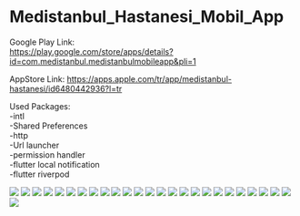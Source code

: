# Medistanbul_Hastanesi_Mobil_App

Google Play Link:  
https://play.google.com/store/apps/details?id=com.medistanbul.medistanbulmobileapp&pli=1

AppStore Link:
https://apps.apple.com/tr/app/medistanbul-hastanesi/id6480442936?l=tr

Used Packages:  
-intl  
-Shared Preferences  
-http  
-Url launcher  
-permission handler  
-flutter local notification  
-flutter riverpod  


<img src="https://github.com/Ogzhanakc/Medistanbul_Hastanesi_Mobil_App/blob/master/1.png" width="auto">
<img src="https://github.com/Ogzhanakc/Medistanbul_Hastanesi_Mobil_App/blob/master/2.png" width="auto">
<img src="https://github.com/Ogzhanakc/Medistanbul_Hastanesi_Mobil_App/blob/master/3.png" width="auto">
<img src="https://github.com/Ogzhanakc/Medistanbul_Hastanesi_Mobil_App/blob/master/3-1.png" width="auto">
<img src="https://github.com/Ogzhanakc/Medistanbul_Hastanesi_Mobil_App/blob/master/4.png" width="auto">
<img src="https://github.com/Ogzhanakc/Medistanbul_Hastanesi_Mobil_App/blob/master/4-1.png" width="auto">
<img src="https://github.com/Ogzhanakc/Medistanbul_Hastanesi_Mobil_App/blob/master/4-2.png" width="auto">
<img src="https://github.com/Ogzhanakc/Medistanbul_Hastanesi_Mobil_App/blob/master/5.png" width="auto">
<img src="https://github.com/Ogzhanakc/Medistanbul_Hastanesi_Mobil_App/blob/master/5-1.png" width="auto">
<img src="https://github.com/Ogzhanakc/Medistanbul_Hastanesi_Mobil_App/blob/master/6.png" width="auto">
<img src="https://github.com/Ogzhanakc/Medistanbul_Hastanesi_Mobil_App/blob/master/6-1.png" width="auto">
<img src="https://github.com/Ogzhanakc/Medistanbul_Hastanesi_Mobil_App/blob/master/7.png" width="auto">
<img src="https://github.com/Ogzhanakc/Medistanbul_Hastanesi_Mobil_App/blob/master/8.png" width="auto">
<img src="https://github.com/Ogzhanakc/Medistanbul_Hastanesi_Mobil_App/blob/master/9.png" width="auto">
<img src="https://github.com/Ogzhanakc/Medistanbul_Hastanesi_Mobil_App/blob/master/10.png" width="auto">
<img src="https://github.com/Ogzhanakc/Medistanbul_Hastanesi_Mobil_App/blob/master/11.png" width="auto">
<img src="https://github.com/Ogzhanakc/Medistanbul_Hastanesi_Mobil_App/blob/master/12.png" width="auto">
<img src="https://github.com/Ogzhanakc/Medistanbul_Hastanesi_Mobil_App/blob/master/12-1.png" width="auto">
<img src="https://github.com/Ogzhanakc/Medistanbul_Hastanesi_Mobil_App/blob/master/12-2.png" width="auto">
<img src="https://github.com/Ogzhanakc/Medistanbul_Hastanesi_Mobil_App/blob/master/13.png" width="auto">
<img src="https://github.com/Ogzhanakc/Medistanbul_Hastanesi_Mobil_App/blob/master/14.png" width="auto">
<img src="https://github.com/Ogzhanakc/Medistanbul_Hastanesi_Mobil_App/blob/master/15.png" width="auto">
<img src="https://github.com/Ogzhanakc/Medistanbul_Hastanesi_Mobil_App/blob/master/15-1.png" width="auto">
<img src="https://github.com/Ogzhanakc/Medistanbul_Hastanesi_Mobil_App/blob/master/15-2.png" width="auto">
<img src="https://github.com/Ogzhanakc/Medistanbul_Hastanesi_Mobil_App/blob/master/16.png" width="auto">
<img src="https://github.com/Ogzhanakc/Medistanbul_Hastanesi_Mobil_App/blob/master/17.png" width="auto">

